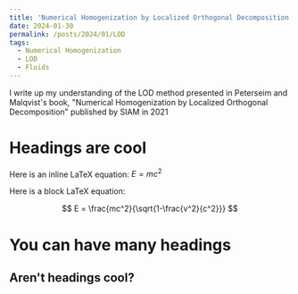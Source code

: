 ```yaml
---
title: 'Numerical Homogenization by Localized Orthogonal Decomposition'
date: 2024-01-30
permalink: /posts/2024/01/LOD
tags:
  - Numerical Homogenization
  - LOD
  - Fluids
---
```


I write up my understanding of the LOD method presented in Peterseim and Malqvist's book, "Numerical Homogenization by Localized Orthogonal Decomposition" published by SIAM in 2021

Headings are cool
======

Here is an inline LaTeX equation: $E = mc^2$

Here is a block LaTeX equation:

$$
E = \frac{mc^2}{\sqrt{1-\frac{v^2}{c^2}}}
$$

You can have many headings
======

Aren't headings cool?
------